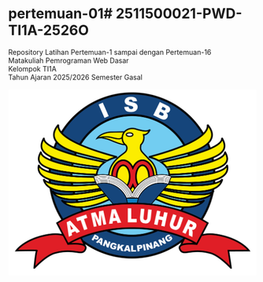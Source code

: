 # pertemuan-01# 2511500021-PWD-TI1A-2526O
Repository Latihan Pertemuan-1 sampai dengan Pertemuan-16<br>
Matakuliah Pemrograman Web Dasar<br>
Kelompok TI1A<br>
Tahun Ajaran 2025/2026
Semester Gasal<br><br>
![Logo ISBAL](logoisbal.png)